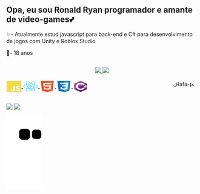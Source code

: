 ## Opa, eu sou Ronald Ryan programador e amante de video-games💕

  ✨- Atualmente estud javascript para back-end e C# para desenvolvimento de jogos com Unity e Roblox Studio
  
  👀- 18 anos
  

## 


<div align="center">
  <a href="https://github.com/RonaldRyan007">
  <img height="180em" src="https://github-readme-stats.vercel.app/api?username=RonaldRyan007&show_icons=true&theme=merko&include_all_commits=true&count_private=true"/>
  <img height="180em" src="https://github-readme-stats.vercel.app/api/top-langs/?username=RonaldRyan007&layout=compact&langs_count=7&theme=merko"/>
</div>

<div style="display: inline_block"><br>
  <img align="center" alt="Rafa-Js" height="30" width="40" src="https://raw.githubusercontent.com/devicons/devicon/master/icons/javascript/javascript-plain.svg">
  <img align="center" alt="Rafa-React" height="30" width="40" src="https://raw.githubusercontent.com/devicons/devicon/master/icons/react/react-original.svg">
  <img align="center" alt="Rafa-HTML" height="30" width="40" src="https://raw.githubusercontent.com/devicons/devicon/master/icons/html5/html5-original.svg">
  <img align="center" alt="Rafa-CSS" height="30" width="40" src="https://raw.githubusercontent.com/devicons/devicon/master/icons/css3/css3-original.svg">
  <img align="center" alt="Rafa-Csharp" height="30" width="40" src="https://raw.githubusercontent.com/devicons/devicon/master/icons/csharp/csharp-original.svg">
  <img align="right" alt="Rafa-pic" height="150" style="border-radius:50px;" src="https://images-ext-1.discordapp.net/external/W4fh9Gqpontr1F9BSaJWku9lG3paJnPL3mj9M3VEHj4/https/i.picasion.com/pic92/5ac6c11650d95b89037babed04805ade.gif">
</div>

## 
  

<div> 
  <a href = "mailto:ronaldryan006@gmail.com"><img src="https://img.shields.io/badge/-Gmail-%23333?style=for-the-badge&logo=gmail&logoColor=white" target="_blank"></a>
  <a href="https://www.linkedin.com/in/ronald-ryan-b5bb11231/" target="_blank"><img src="https://img.shields.io/badge/-LinkedIn-%230077B5?style=for-the-badge&logo=linkedin&logoColor=white" target="_blank"></a> 
 
  ![Snake animation](https://github.com/RonaldRyan007/RonaldRyan007/blob/output/github-contribution-grid-snake.svg)
 
</div>
